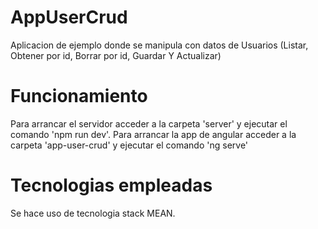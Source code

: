 # AppUserCrud

Aplicacion de ejemplo donde se manipula con datos de Usuarios (Listar, Obtener por id, Borrar por id, Guardar Y Actualizar)


# Funcionamiento

Para arrancar el servidor acceder a la carpeta 'server' y ejecutar el comando 'npm run dev'.
Para arrancar la app de angular acceder a la carpeta 'app-user-crud' y ejecutar el comando 'ng serve'

# Tecnologias empleadas

Se hace uso de tecnologia stack MEAN.
